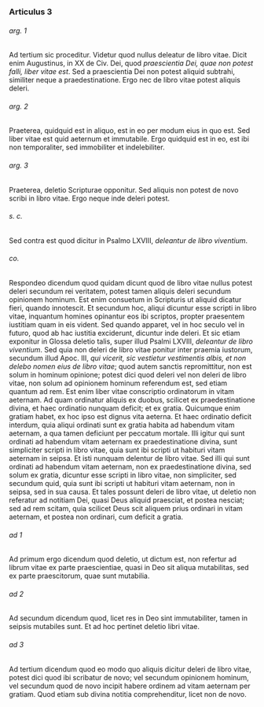 ### Articulus 3

###### arg. 1
Ad tertium sic proceditur. Videtur quod nullus deleatur de libro vitae. Dicit enim Augustinus, in XX de Civ. Dei, quod *praescientia Dei, quae non potest falli, liber vitae est*. Sed a praescientia Dei non potest aliquid subtrahi, similiter neque a praedestinatione. Ergo nec de libro vitae potest aliquis deleri.

###### arg. 2
Praeterea, quidquid est in aliquo, est in eo per modum eius in quo est. Sed liber vitae est quid aeternum et immutabile. Ergo quidquid est in eo, est ibi non temporaliter, sed immobiliter et indelebiliter.

###### arg. 3
Praeterea, deletio Scripturae opponitur. Sed aliquis non potest de novo scribi in libro vitae. Ergo neque inde deleri potest.

###### s. c.
Sed contra est quod dicitur in Psalmo LXVIII, *deleantur de libro viventium*.

###### co.
Respondeo dicendum quod quidam dicunt quod de libro vitae nullus potest deleri secundum rei veritatem, potest tamen aliquis deleri secundum opinionem hominum. Est enim consuetum in Scripturis ut aliquid dicatur fieri, quando innotescit. Et secundum hoc, aliqui dicuntur esse scripti in libro vitae, inquantum homines opinantur eos ibi scriptos, propter praesentem iustitiam quam in eis vident. Sed quando apparet, vel in hoc seculo vel in futuro, quod ab hac iustitia exciderunt, dicuntur inde deleri. Et sic etiam exponitur in Glossa deletio talis, super illud Psalmi LXVIII, *deleantur de libro viventium*. Sed quia non deleri de libro vitae ponitur inter praemia iustorum, secundum illud Apoc. III, *qui vicerit, sic vestietur vestimentis albis, et non delebo nomen eius de libro vitae*; quod autem sanctis repromittitur, non est solum in hominum opinione; potest dici quod deleri vel non deleri de libro vitae, non solum ad opinionem hominum referendum est, sed etiam quantum ad rem. Est enim liber vitae conscriptio ordinatorum in vitam aeternam. Ad quam ordinatur aliquis ex duobus, scilicet ex praedestinatione divina, et haec ordinatio nunquam deficit; et ex gratia. Quicumque enim gratiam habet, ex hoc ipso est dignus vita aeterna. Et haec ordinatio deficit interdum, quia aliqui ordinati sunt ex gratia habita ad habendum vitam aeternam, a qua tamen deficiunt per peccatum mortale. Illi igitur qui sunt ordinati ad habendum vitam aeternam ex praedestinatione divina, sunt simpliciter scripti in libro vitae, quia sunt ibi scripti ut habituri vitam aeternam in seipsa. Et isti nunquam delentur de libro vitae. Sed illi qui sunt ordinati ad habendum vitam aeternam, non ex praedestinatione divina, sed solum ex gratia, dicuntur esse scripti in libro vitae, non simpliciter, sed secundum quid, quia sunt ibi scripti ut habituri vitam aeternam, non in seipsa, sed in sua causa. Et tales possunt deleri de libro vitae, ut deletio non referatur ad notitiam Dei, quasi Deus aliquid praesciat, et postea nesciat; sed ad rem scitam, quia scilicet Deus scit aliquem prius ordinari in vitam aeternam, et postea non ordinari, cum deficit a gratia.

###### ad 1
Ad primum ergo dicendum quod deletio, ut dictum est, non refertur ad librum vitae ex parte praescientiae, quasi in Deo sit aliqua mutabilitas, sed ex parte praescitorum, quae sunt mutabilia.

###### ad 2
Ad secundum dicendum quod, licet res in Deo sint immutabiliter, tamen in seipsis mutabiles sunt. Et ad hoc pertinet deletio libri vitae.

###### ad 3
Ad tertium dicendum quod eo modo quo aliquis dicitur deleri de libro vitae, potest dici quod ibi scribatur de novo; vel secundum opinionem hominum, vel secundum quod de novo incipit habere ordinem ad vitam aeternam per gratiam. Quod etiam sub divina notitia comprehenditur, licet non de novo.

